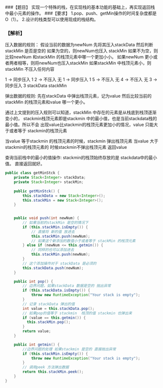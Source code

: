 ###【题目】
实现一个特殊的栈，在实现栈的基本功能的基础上，再实现返回栈中最小元素的操作。
###【要求】
1.pop、push、getMin操作的时间复杂度都是O（1）。
2.设计的栈类型可以使用现成的栈结构。

### 【解析】

压入数据的规则：
  假设当前的数据为newNum 先将其压入stackData 然后判断 stackMin 是否是空的
  如果为空的，则newNum也压入 stackMin
  如果不为空，则比较newNum 和stackMin 的栈顶元素中哪一个更加小小。
  如果newNum 更小或者两者相等，则将newNum也压入stackMin
  如果stackMin 中栈顶元素小，则stackMin 不压入任何内容
  
  1  -> 同步压入     1
  2  -> 不压入      无
  1  -> 同步压入     1
  5  -> 不压入      无
  4  -> 不压入      无
  3  -> 同步压入     3
  stackData         stackMin
  
弹出数据的规则:
  先在stackData 中弹出栈顶元素，记为value 然后比较当前的 stackMin 的栈顶元素和value
  哪一个更小。
  
  通过上文提到的压入规则可以知道，stackMin 中存在的元素是从栈底到栈顶逐渐变小的，
  stackmin栈顶元素即是stackmin 中的最小值，也是当前stackdata栈的最小值。所以不会
  出现value比stackmin的栈顶元素更加小的情况，value 只能大于或者等于 stackmin的栈顶元素
  
  当value 等于stackmin 的栈顶元素的时候，stackmin 弹出栈顶元素 当value 大于stackmin的栈顶元素的
  时候stackmin不弹出栈顶元素 返回value
  
查询当前栈中的最小的值操作:
  stackmin的栈顶始终存放的是 stackdata中的最小值。
  直接返回就好。


```java
public class getMinStck {
    private Stack<Integer> stackData;
    private Stack<Integer> stackMin;
     
    public getMinStck() {
        this.stackData = new Stack<Integer>();
        this.stackMin = new Stack<Integer>();
    }

     
    public void push(int newNum) {
        // 如果当前的stackMin 是空的情况下
        if (this.stackMin.isEmpty()) {
            // 直接将 新的值 放进去
            this.stackMin.push(newNum);
            // 如果这个新添加的数值小于或者等于 stackMin 的栈顶元素
        } else if (newNum <= this.getmin()) {
            // 同样的也可以添加进去
            this.stackMin.push(newNum);
        }
        // 这个添加操作对于 stackData 是必须的
        this.stackData.push(newNum);
    }

    public int pop() {
        // 边界问题，如果stackData 数据是空的 抛出异常
        if (this.stackData.isEmpty()) {
            throw new RuntimeException("Your stack is empty");
        }
        // 记录 stackData 弹出的值
        int value = this.stackData.pop();
        // 如果pop的值等于 stackmin  栈顶的值 stackmin 也弹出来
        if (value == this.getmin()) {
          this.stackMin.pop();
        }
        return value;
    }

    public int getmin() {
        //边界问题的处理 如果stackmin 是空的 直接抛出异常
        if (this.stackMin.isEmpty()) {
            throw new RuntimeException("Your stack is empty");
        }
        // 调用peek 方法弹出数据
        return this.stackMin.peek();
    }
}
```
